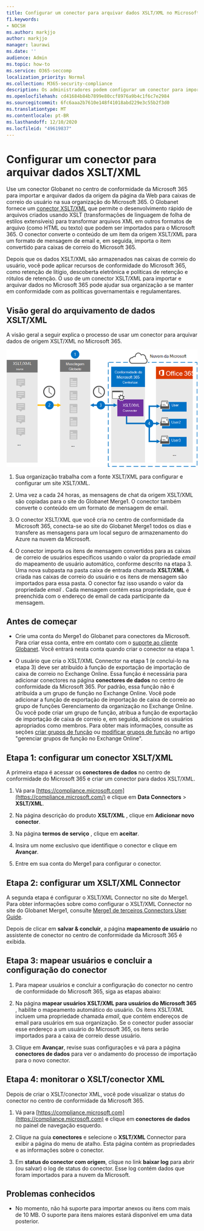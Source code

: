 ```yaml
---
title: Configurar um conector para arquivar dados XSLT/XML no Microsoft 365
f1.keywords:
- NOCSH
ms.author: markjjo
author: markjjo
manager: laurawi
ms.date: ''
audience: Admin
ms.topic: how-to
ms.service: O365-seccomp
localization_priority: Normal
ms.collection: M365-security-compliance
description: Os administradores podem configurar um conector para importar e arquivar dados XSLT/XML do Globanet no Microsoft 365. Esse conector permite que você arquive dados de fontes de dados de terceiros no Microsoft 365 para que possa usar recursos de conformidade, como retenção legal, pesquisa de conteúdo e políticas de retenção para gerenciar os dados de terceiros da sua organização.
ms.openlocfilehash: cd41684b84b7899e80ccf8976a9b4c1f6c7e2984
ms.sourcegitcommit: 6fc6aaa2b7610e148f41018abd229e3c55b2f3d0
ms.translationtype: MT
ms.contentlocale: pt-BR
ms.lasthandoff: 12/10/2020
ms.locfileid: "49619837"
---
```

# <a name="set-up-a-connector-to-archive-xsltxml-data"></a>Configurar um conector para arquivar dados XSLT/XML

Use um conector Globanet no centro de conformidade da Microsoft 365 para importar e arquivar dados da origem da página da Web para caixas de correio do usuário na sua organização do Microsoft 365. O Globanet fornece um [conector XSLT/XML](https://globanet.com/xslt-xml) que permite o desenvolvimento rápido de arquivos criados usando XSLT (transformações de linguagem de folha de estilos extensíveis) para transformar arquivos XML em outros formatos de arquivo (como HTML ou texto) que podem ser importados para o Microsoft 365. O conector converte o conteúdo de um item da origem XSLT/XML para um formato de mensagem de email e, em seguida, importa o item convertido para caixas de correio do Microsoft 365.

Depois que os dados XSLT/XML são armazenados nas caixas de correio do usuário, você pode aplicar recursos de conformidade do Microsoft 365, como retenção de litígio, descoberta eletrônica e políticas de retenção e rótulos de retenção. O uso de um conector XSLT/XML para importar e arquivar dados no Microsoft 365 pode ajudar sua organização a se manter em conformidade com as políticas governamentais e regulamentares.

## <a name="overview-of-archiving-xsltxml-data"></a>Visão geral do arquivamento de dados XSLT/XML

A visão geral a seguir explica o processo de usar um conector para arquivar dados de origem XSLT/XML no Microsoft 365.

![Fluxo de trabalho de arquivamento para dados XSLT/XML](../media/XSLT-XMLConnectorWorkflow.png)

1. Sua organização trabalha com a fonte XSLT/XML para configurar e configurar um site XSLT/XML.

2. Uma vez a cada 24 horas, as mensagens de chat da origem XSLT/XML são copiadas para o site do Globanet Merge1. O conector também converte o conteúdo em um formato de mensagem de email.

3. O conector XSLT/XML que você cria no centro de conformidade da Microsoft 365, conecta-se ao site do Globanet Merge1 todos os dias e transfere as mensagens para um local seguro de armazenamento do Azure na nuvem da Microsoft.

4. O conector importa os itens de mensagem convertidos para as caixas de correio de usuários específicos usando o valor da propriedade *email* do mapeamento de usuário automático, conforme descrito na etapa 3. Uma nova subpasta na pasta caixa de entrada chamada **XSLT/XML** é criada nas caixas de correio do usuário e os itens de mensagem são importados para essa pasta. O conector faz isso usando o valor da propriedade *email* . Cada mensagem contém essa propriedade, que é preenchida com o endereço de email de cada participante da mensagem.

## <a name="before-you-begin"></a>Antes de começar

- Crie uma conta do Merge1 do Globanet para conectores da Microsoft. Para criar essa conta, entre em contato com o [suporte ao cliente Globanet](https://globanet.com/contact-us/). Você entrará nesta conta quando criar o conector na etapa 1.

- O usuário que cria o XSLT/XML Connector na etapa 1 (e conclui-lo na etapa 3) deve ser atribuído à função de exportação de importação de caixa de correio no Exchange Online. Essa função é necessária para adicionar conectores na página **conectores de dados** no centro de conformidade da Microsoft 365. Por padrão, essa função não é atribuída a um grupo de função no Exchange Online. Você pode adicionar a função de exportação de importação de caixa de correio ao grupo de funções Gerenciamento da organização no Exchange Online. Ou você pode criar um grupo de função, atribua a função de exportação de importação de caixa de correio e, em seguida, adicione os usuários apropriados como membros. Para obter mais informações, consulte as seções [criar grupos de função](https://docs.microsoft.com/Exchange/permissions-exo/role-groups#create-role-groups) ou [modificar grupos de função](https://docs.microsoft.com/Exchange/permissions-exo/role-groups#modify-role-groups) no artigo "gerenciar grupos de função no Exchange Online".

## <a name="step-1-set-up-an-xsltxml-connector"></a>Etapa 1: configurar um conector XSLT/XML

A primeira etapa é acessar os **conectores de dados** no centro de conformidade do Microsoft 365 e criar um conector para dados XSLT/XML.

1. Vá para [https://compliance.microsoft.com](https://compliance.microsoft.com/) e clique em **Data Connectors**  >  **XSLT/XML**.

2. Na página descrição do produto **XSLT/XML** , clique em **Adicionar novo conector**.

3. Na página **termos de serviço** , clique em **aceitar**.

4. Insira um nome exclusivo que identifique o conector e clique em **Avançar**.

5. Entre em sua conta do Merge1 para configurar o conector.

## <a name="step-2-configure-an-xsltxml-connector"></a>Etapa 2: configurar um XSLT/XML Connector

A segunda etapa é configurar o XSLT/XML Connector no site do Merge1. Para obter informações sobre como configurar o XSLT/XML Connector no site do Globanet Merge1, consulte [Merge1 de terceiros Connectors User Guide](https://docs.ms.merge1.globanetportal.com/Merge1%20Third-Party%20Connectors%20XSLT-XML%20User%20Guide%20.pdf).

Depois de clicar em **salvar & concluir**, a página **mapeamento de usuário** no assistente de conector no centro de conformidade da Microsoft 365 é exibida.

## <a name="step-3-map-users-and-complete-the-connector-setup"></a>Etapa 3: mapear usuários e concluir a configuração do conector

1. Para mapear usuários e concluir a configuração do conector no centro de conformidade do Microsoft 365, siga as etapas abaixo:

2. Na página **mapear usuários XSLT/XML para usuários do Microsoft 365** , habilite o mapeamento automático do usuário. Os itens XSLT/XML incluem uma propriedade chamada *email*, que contém endereços de email para usuários em sua organização. Se o conector puder associar esse endereço a um usuário do Microsoft 365, os itens serão importados para a caixa de correio desse usuário.

3. Clique em **Avançar**, revise suas configurações e vá para a página **conectores de dados** para ver o andamento do processo de importação para o novo conector.

## <a name="step-4-monitor-the-xsltxml-connector"></a>Etapa 4: monitorar o XSLT/conector XML

Depois de criar o XSLT/conector XML, você pode visualizar o status do conector no centro de conformidade da Microsoft 365.

1. Vá para [https://compliance.microsoft.com](https://compliance.microsoft.com) e clique em **conectores de dados** no painel de navegação esquerdo.

2. Clique na guia **conectores** e selecione o **XSLT/XML** Connector para exibir a página do menu de atalho. Esta página contém as propriedades e as informações sobre o conector.

3. Em **status do conector com origem**, clique no link **baixar log** para abrir (ou salvar) o log de status do conector. Esse log contém dados que foram importados para a nuvem da Microsoft.

## <a name="known-issues"></a>Problemas conhecidos

- No momento, não há suporte para importar anexos ou itens com mais de 10 MB. O suporte para itens maiores estará disponível em uma data posterior.
